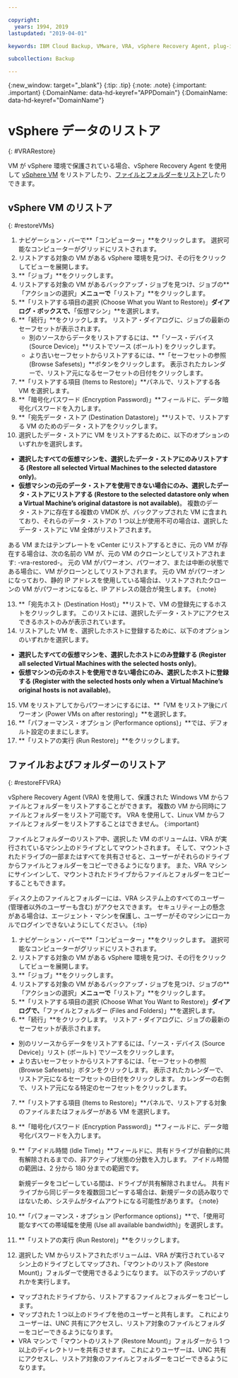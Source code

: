 ```yaml
---

copyright:
  years: 1994, 2019
lastupdated: "2019-04-01"

keywords: IBM Cloud Backup, VMware, VRA, vSphere Recovery Agent, plug-in, plugin, EVault, Carbonite, vSphere, backups

subcollection: Backup

---
```

{:new_window: target="_blank"}
{:tip: .tip}
{:note: .note}
{:important: .important}
{:DomainName: data-hd-keyref="APPDomain"}
{:DomainName: data-hd-keyref="DomainName"}

# vSphere データのリストア
{: #VRARestore}

VM が vSphere 環境で保護されている場合、vSphere Recovery Agent を使用して [vSphere VM](#restoreVMs) をリストアしたり、[ファイルとフォルダーをリストア](#restoreFFVRA)したりできます。

## vSphere VM のリストア
{: #restoreVMs}

1.	ナビゲーション・バーで**「コンピューター」**をクリックします。 選択可能なコンピューターがグリッドにリストされます。
2.	リストアする対象の VM がある vSphere 環境を見つけ、その行をクリックしてビューを展開します。
3.	**「ジョブ」**をクリックします。
4.	リストアする対象の VM があるバックアップ・ジョブを見つけ、ジョブの**「アクションの選択」**メニューで**「リストア」**をクリックします。
5.	**「リストアする項目の選択 (Choose What you Want to Restore)」**ダイアログ・ボックスで、**「仮想マシン」**を選択します。
6.	**「続行」**をクリックします。 リストア・ダイアログに、ジョブの最新のセーフセットが表示されます。
    * 別のソースからデータをリストアするには、**「ソース・デバイス (Source Device)」**リストでソース (ボールト) をクリックします。
    *	より古いセーフセットからリストアするには、**「セーフセットの参照 (Browse Safesets)」**ボタンをクリックします。 表示されたカレンダーで、リストア元になるセーフセットの日付をクリックします。
7.	**「リストアする項目 (Items to Restore)」**パネルで、リストアする各 VM を選択します。
8.	**「暗号化パスワード (Encryption Password)」**フィールドに、データ暗号化パスワードを入力します。
9.	**「宛先データ・ストア (Destination Datastore)」**リストで、リストアする VM のためのデータ・ストアをクリックします。
10.	選択したデータ・ストアに VM をリストアするために、以下のオプションのいずれかを選択します。
  * **選択したすべての仮想マシンを、選択したデータ・ストアにのみリストアする (Restore all selected Virtual Machines to the selected datastore only)**。
  * **仮想マシンの元のデータ・ストアを使用できない場合にのみ、選択したデータ・ストアにリストアする (Restore to the selected datastore only when a Virtual Machine’s original datastore is not available)**。 複数のデータ・ストアに存在する複数の VMDK が、バックアップされた VM に含まれており、それらのデータ・ストアの 1 つ以上が使用不可の場合は、選択したデータ・ストアに VM 全体がリストアされます。

  ある VM またはテンプレートを vCenter にリストアするときに、元の VM が存在する場合は、次の名前の VM が、元の VM のクローンとしてリストアされます: <VMname>-vra-restored-<Date>。 元の VM がパワーオン、パワーオフ、または中断の状態である場合に、VM がクローンとしてリストアされます。 元の VM がパワーオンになっており、静的 IP アドレスを使用している場合は、リストアされたクローンの VM がパワーオンになると、IP アドレスの競合が発生します。
  {:note}

13.	**「宛先ホスト (Destination Host)」**リストで、VM の登録先にするホストをクリックします。 このリストには、選択したデータ・ストアにアクセスできるホストのみが表示されています。
14.	リストアした VM を、選択したホストに登録するために、以下のオプションのいずれかを選択します。
  * **選択したすべての仮想マシンを、選択したホストにのみ登録する (Register all selected Virtual Machines with the selected  hosts only)**。
  * **仮想マシンの元のホストを使用できない場合にのみ、選択したホストに登録する (Register with the selected hosts only when a Virtual Machine’s original hosts is not available)**。
15.	VM をリストアしてからパワーオンにするには、**「VM をリストア後にパワーオン (Power VMs on after restoring)」**を選択します。
16.	**「パフォーマンス・オプション (Performance options)」**では、デフォルト設定のままにします。
17.	**「リストアの実行 (Run Restore)」**をクリックします。

## ファイルおよびフォルダーのリストア
{: #restoreFFVRA}

vSphere Recovery Agent (VRA) を使用して、保護された Windows VM からファイルとフォルダーをリストアすることができます。 複数の VM から同時にファイルとフォルダーをリストア可能です。 VRA を使用して、Linux VM からファイルとフォルダーをリストアすることはできません。
{:important}

ファイルとフォルダーのリストア中、選択した VM のボリュームは、VRA が実行されているマシン上のドライブとしてマウントされます。 そして、マウントされたドライブの一部またはすべてを共有させると、ユーザーがそれらのドライブからファイルとフォルダーをコピーできるようになります。 また、VRA マシンにサインインして、マウントされたドライブからファイルとフォルダーをコピーすることもできます。

ディスク上のファイルとフォルダーには、VRA システム上のすべてのユーザー (管理者以外のユーザーも含む) がアクセスできます。 セキュリティー上の懸念がある場合は、エージェント・マシンを保護し、ユーザーがそのマシンにローカルでログインできないようにしてください。
{:tip}

1. ナビゲーション・バーで**「コンピューター」**をクリックします。 選択可能なコンピューターがグリッドにリストされます。
2. リストアする対象の VM がある vSphere 環境を見つけ、その行をクリックしてビューを展開します。
3. **「ジョブ」**をクリックします。
4. リストアする対象の VM があるバックアップ・ジョブを見つけ、ジョブの**「アクションの選択」**メニューで**「リストア」**をクリックします。
5. **「リストアする項目の選択 (Choose What You Want to Restore)」**ダイアログで、**「ファイルとフォルダー (Files and Folders)」**を選択します。
6. **「続行」**をクリックします。 リストア・ダイアログに、ジョブの最新のセーフセットが表示されます。
  * 別のリソースからデータをリストアするには、「ソース・デバイス (Source Device)」リスト (ボールト) でソースをクリックします。
  * より古いセーフセットからリストアするには、「セーフセットの参照 (Browse Safesets)」ボタンをクリックします。 表示されたカレンダーで、リストア元になるセーフセットの日付をクリックします。 カレンダーの右側で、リストア元になる特定のセーフセットをクリックします。
7. **「リストアする項目 (Items to Restore)」**パネルで、リストアする対象のファイルまたはフォルダーがある VM を選択します。
8. **「暗号化パスワード (Encryption Password)」**フィールドに、データ暗号化パスワードを入力します。
9. **「アイドル時間 (Idle Time)」**フィールドに、共有ドライブが自動的に共有解除されるまでの、非アクティブ状態の分数を入力します。 アイドル時間の範囲は、2 分から 180 分までの範囲です。

    新規データをコピーしている間は、ドライブが共有解除されません。 共有ドライブから同じデータを複数回コピーする場合は、新規データの読み取りではないため、システムがタイムアウトになる可能性があります。
    {:note}

10.	**「パフォーマンス・オプション (Performance options)」**で、「使用可能なすべての帯域幅を使用 (Use all available bandwidth)」を選択します。
11.	**「リストアの実行 (Run Restore)」**をクリックします。
12. 選択した VM からリストアされたボリュームは、VRA が実行されているマシン上のドライブとしてマップされ、「マウントのリストア (Restore Mount)」フォルダーで使用できるようになります。  以下のステップのいずれかを実行します。
  * マップされたドライブから、リストアするファイルとフォルダーをコピーします。
  * マップされた 1 つ以上のドライブを他のユーザーと共有します。 これによりユーザーは、UNC 共有にアクセスし、リストア対象のファイルとフォルダーをコピーできるようになります。
  * VRA マシンで「マウントのリストア (Restore Mount)」フォルダーから 1 つ以上のディレクトリーを共有させます。 これによりユーザーは、UNC 共有にアクセスし、リストア対象のファイルとフォルダーをコピーできるようになります。
